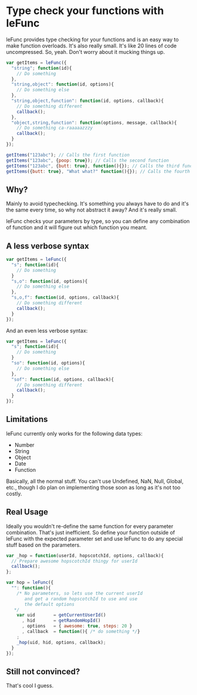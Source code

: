 # Type check your functions with leFunc

leFunc provides type checking for your functions and is an easy way to make function overloads. It's also really small. It's like 20 lines of code uncompressed. So, yeah. Don't worry about it mucking things up.

```javascript
var getItems = leFunc({
  "string"; function(id){
    // Do something
  },
  "string,object": function(id, options){
    // Do something else
  },
  "string,object,function": function(id, options, callback){
    // Do something different
    callback();
  },
  "object,string,function": function(options, message, callback){
    // Do something ca-raaaaazzzy
    callback();
  }
});

getItems("123abc"); // Calls the first function
getItems("123abc", {poop: true}); // Calls the second function
getItems("123abc", {butt: true}, function(){}); // Calls the third function
getItems({butt: true}, "What what?" function(){}); // Calls the fourth function
```

## Why?

Mainly to avoid typechecking. It's something you always have to do and it's the same every time, so why not abstract it away? And it's really small.

leFunc checks your parameters by type, so you can define any combination of function and it will figure out which function you meant.

## A less verbose syntax

```javascript
var getItems = leFunc({
  "s"; function(id){
    // Do something
  }
  "s,o": function(id, options){
    // Do something else
  },
  "s,o,f": function(id, options, callback){
    // Do something different
    callback();
  }
});
```

And an even less verbose syntax:

```javascript
var getItems = leFunc({
  "s"; function(id){
    // Do something
  }
  "so": function(id, options){
    // Do something else
  },
  "sof": function(id, options, callback){
    // Do something different
    callback();
  }
});
```
## Limitations

leFunc currently only works for the following data types:

* Number
* String
* Object
* Date
* Function

Basically, all the normal stuff. You can't use Undefined, NaN, Null, Global, etc., though I do plan on implementing those soon as long as it's not too costly.

## Real Usage

Ideally you wouldn't re-define the same function for every parameter combination. That's just inefficient. So define your function outside of leFunc with the expected parameter set and use leFunc to do any special stuff based on the parameters.

```javascript
var _hop = function(userId, hopscotchId, options, callback){
  // Prepare awesome hopscotchId thingy for userId
  callback();
};

var hop = leFunc({
  "": function(){
    /* No parameters, so lets use the current userId
       and get a random hopscotchId to use and use
       the default options
   */
    var uid       = getCurrentUserId()
      , hid       = getRandomHopId()
      , options   = { awesome: true, steps: 20 }
      , callback  = function(){ /* do something */}
    ;
    _hop(uid, hid, options, callback);
  }
});
```

## Still not convinced?

That's cool I guess.